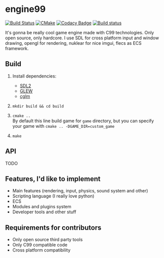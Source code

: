 # engine99
[![Build Status](https://travis-ci.com/engine99team/engine99.svg?token=A3tSJzqqxN8pUfRxxzsu&branch=master)](https://travis-ci.com/engine99team/engine99)
[![CMake](https://github.com/engine99team/engine99/workflows/CMake/badge.svg)](https://github.com/engine99team/engine99/actions)
[![Codacy Badge](https://app.codacy.com/project/badge/Grade/72bf37a997b5448cbff0767dd94dbb7d)](https://www.codacy.com?utm_source=github.com&amp;utm_medium=referral&amp;utm_content=engine99team/engine99&amp;utm_campaign=Badge_Grade)
[![Build status](https://ci.appveyor.com/api/projects/status/ifw6fp4sto7s7cr7?svg=true)](https://ci.appveyor.com/project/AndrewChe7/engine99)

It's gonna be really cool game engine made with C99 technologies. Only open source, only hardcore.
I use SDL for cross platform input and window drawing, opengl for rendering, nuklear for nice
imgui, flecs as ECS framework.

## Build

1. Install dependencies: 
    * [SDL2](https://lazyfoo.net/tutorials/SDL/01_hello_SDL/linux/index.php)
    * [GLEW](http://glew.sourceforge.net/install.html)
    * [cglm](https://github.com/recp/cglm)

2. `mkdir build && cd build`

3. `cmake ..` \
    By default this line build game for `game` directory, but you can specify your game with `cmake .. -DGAME_DIR=custom_game`

4. `make`

## API

TODO

## Features, I'd like to implement
* Main features (rendering, input, physics, sound system and other)
* Scripting language (I really love python)
* ECS
* Modules and plugins system
* Developer tools and other stuff

## Requirements for contributors
* Only open source third party tools
* Only C99 compatible code
* Cross platform compatibility
